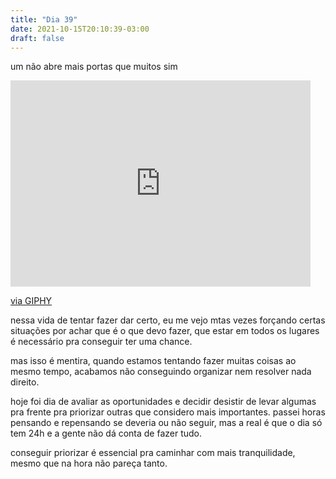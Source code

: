 ```yaml
---
title: "Dia 39"
date: 2021-10-15T20:10:39-03:00
draft: false
---
```


um não abre mais portas que muitos sim

<iframe src="https://giphy.com/embed/3o7TKwmnDgQb5jemjK" width="480" height="330" frameBorder="0" class="giphy-embed" allowFullScreen></iframe><p><a href="https://giphy.com/gifs/hulu-cbs-sabrina-the-teenage-witch-3o7TKwmnDgQb5jemjK">via GIPHY</a></p>

nessa vida de tentar fazer dar certo, eu me vejo mtas vezes forçando certas situações por achar que é o que devo fazer, que estar em todos os lugares é necessário pra conseguir ter uma chance. 

mas isso é mentira, quando estamos tentando fazer muitas coisas ao mesmo tempo, acabamos não conseguindo organizar nem resolver nada direito. 

hoje foi dia de avaliar as oportunidades e decidir desistir de levar algumas pra frente pra priorizar outras que considero mais importantes. passei horas pensando e repensando se deveria ou não seguir, mas a real é que o dia só tem 24h e a gente não dá conta de fazer tudo.

conseguir priorizar é essencial pra caminhar com mais tranquilidade, mesmo que na hora não pareça tanto.